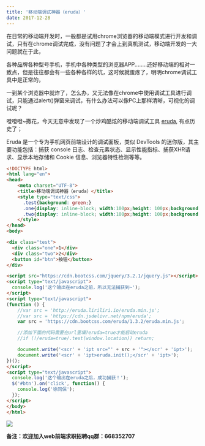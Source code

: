 ```yaml
---
title: '移动端调试神器（eruda）'
date: 2017-12-28
---   
```

在日常的移动端开发时，一般都是试用chrome浏览器的移动端模式进行开发和调试，只有在chrome调试完成，没有问题了才会上到真机测试，移动端开发的一大问题就在于此，

各种品牌各种型号手机，手机中各种类型的浏览器APP........还好移动端的相对一致点，但是往往都会有一些各种各样的坑，这时候就蛋疼了，明明chrome调试工具中是正常的，

一到某个浏览器中就炸了，怎么办，又无法像在chrome中使用调试工具进行调试，只能通过alert()弹窗来调试，有什么办法可以像PC上那样清晰，可视化的调试呢？

噔噔噔~撒花，今天无意中发现了一个炒鸡酷炫的移动端调试工具 [eruda](https://github.com/liriliri/eruda/blob/master/doc/README_CN.md), 有点历史了；

Eruda 是一个专为手机网页前端设计的调试面板，类似 DevTools 的迷你版，其主要功能包括：捕获 console 日志、检查元素状态、显示性能指标、捕获XHR请求、显示本地存储和 Cookie 信息、浏览器特性检测等等。

```html
<!DOCTYPE html>      
<html lang="en">      
<head>      
    <meta charset="UTF-8">      
    <title>移动端调试神器（eruda）</title>    
    <style type="text/css">  
      .test{background: green;}  
      .one{display: inline-block; width:100px;height: 100px;background: #ddd;}
      .two{display: inline-block; width:100px;height: 100px;background: #666;}
    </style>     
</head>      
<body>

<div class="test">
  <div class="one">1</div>
  <div class="two">2</div>
  <button id="btn">按钮</button>
</div>  

<script src="https://cdn.bootcss.com/jquery/3.2.1/jquery.js"></script>
<script type="text/javascript">
  console.log('这个输出在eruda之前，所以无法捕获到~');
</script>
<script type="text/javascript">
(function () {
    //var src = 'http://eruda.liriliri.io/eruda.min.js';
    //var src = 'https://cdn.jsdelivr.net/npm/eruda';
    var src = 'https://cdn.bootcss.com/eruda/1.3.2/eruda.min.js';

    //添加下面的代码需要在url里填?eruda=true才能启动eruda
    //if (!/eruda=true/.test(window.location)) return; 

    document.write('<scr' + 'ipt src="' + src + '"></scr' + 'ipt>');
    document.write('<scr' + 'ipt>eruda.init();</scr' + 'ipt>');
})();
</script>
<script type="text/javascript">
  console.log('这个输出在eruda之后，成功捕获！');
  $('#btn').on('click', function() {
    console.log('徐同保');
  });
</script>
</body>      
</html> 
```
![](https://img-blog.csdn.net/20171228104806411)  
  

****备注**：欢迎加入web前端求职招聘qq群：**668352707****